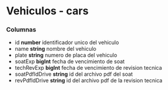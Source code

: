 # Vehiculos - cars
### Columnas
- id **number** identificador unico del vehiculo
- name **string** nombre del vehiculo
- plate **string** numero de placa del vehiculo
- soatExp **bigInt** fecha de vencimiento de soat
- techRevExp **bigInt** fecha de vencimiento de revision tecnica
- soatPdfIdDrive **string** id del archivo pdf del soat
- revPdfIdDrive **string** id del archivo pdf de la revision tecnica

